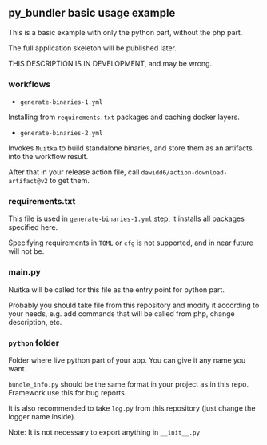 ## py_bundler basic usage example
 
This is a basic example with only the python part, without the php part.

The full application skeleton will be published later.

THIS DESCRIPTION IS IN DEVELOPMENT, and may be wrong.

### workflows

- `generate-binaries-1.yml`

Installing from `requirements.txt` packages and caching docker layers.

- `generate-binaries-2.yml`

Invokes `Nuitka` to build standalone binaries, and store them as an artifacts into the workflow result.

After that in your release action file, call `dawidd6/action-download-artifact@v2` to get them.

### requirements.txt

This file is used in `generate-binaries-1.yml` step, it installs all packages specified here.

Specifying requirements in `TOML` or `cfg` is not supported, and in near future will not be.

### main.py

Nuitka will be called for this file as the entry point for python part.

Probably you should take file from this repository and modify it according to your needs, e.g. add commands
that will be called from php, change description, etc.

### `python` folder

Folder where live python part of your app. You can give it any name you want.

`bundle_info.py` should be the same format in your project as in this repo. Framework use this for bug reports.

It is also recommended to take `log.py` from this repository (just change the logger name inside).

Note: It is not necessary to export anything in `__init__.py`
